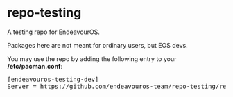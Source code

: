 # repo-testing
A testing repo for EndeavourOS.

Packages here are not meant for ordinary users, but EOS devs.

You may use the repo by adding the following entry to your **/etc/pacman.conf**:
<pre>
[endeavouros-testing-dev]
Server = https://github.com/endeavouros-team/repo-testing/releases/download/$arch
</pre>
